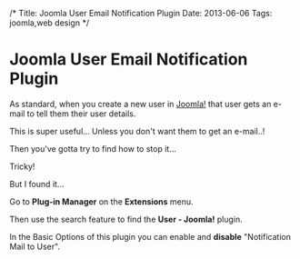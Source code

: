/*
Title: Joomla User Email Notification Plugin
Date: 2013-06-06
Tags: joomla,web design
*/

# Joomla User Email Notification Plugin

As standard, when you create a new user in [Joomla!](http://www.spacecadet9.com/category/joomla/) that user gets an e-mail to tell them their user details.

This is super useful… Unless you don't want them to get an e-mail..!

Then you've gotta try to find how to stop it…

Tricky!

But I found it…

Go to **Plug-in Manager** on the **Extensions** menu.

Then use the search feature to find the **User - Joomla!** plugin.

In the Basic Options of this plugin you can enable and **disable** "Notification Mail to User".

